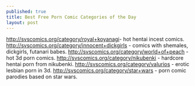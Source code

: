 ```yaml
---
published: true
title: Best Free Porn Comic Categories of the Day
layout: post
---
```

http://svscomics.org/category/royal+koyanagi​ - hot hentai incest comics.
http://svscomics.org/category/innocent+dickgirls - comics with shemales, dickgirls, futanari babes.
http://svscomics.org/category/world+of+peach - hot 3d porn comics.
http://svscomics.org/category/nikubenki - hardcore hentai porn from nikubenki.
http://svscomics.org/category/valurios - erotic lesbian porn in 3d.
http://svscomics.org/category/star+wars - porn comic parodies based on star wars.